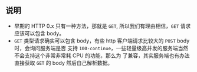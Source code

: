 
## 说明
- 早期的 HTTP 0.x 只有一种方法，那就是 `GET`, 所以我们有理由相信，`GET` 请求应该可以包含 body。
- `GET` 类型请求确实可以包含 body，有些 http 客户端请求比较大的 `POST` body 时，会询问服务端是否
  支持 `100-continue`，一些轻量级高并发的服务端当然不会支持这个非常非常耗 CPU 的功能，那么为
  了兼容，其实服务端也有办法直接获取 `GET` 的 body 然后自己解析数据。
